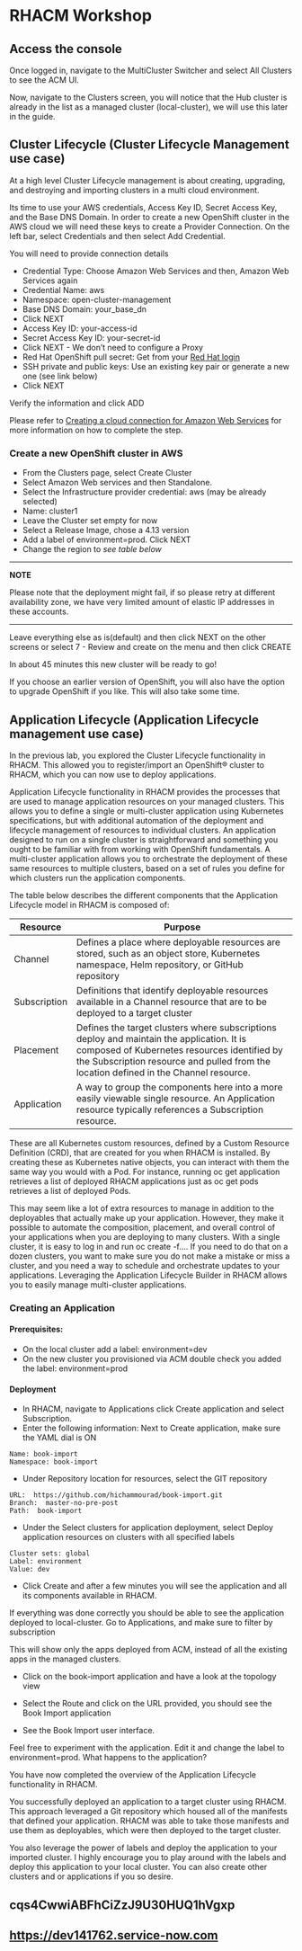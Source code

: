 # RHACM Workshop 


## Access the console 

Once logged in, navigate to the MultiCluster Switcher and select All Clusters to see the ACM UI.


Now, navigate to the Clusters screen, you will notice that the Hub cluster is already in the list as a managed cluster (local-cluster), we will use this later in the guide.



## Cluster Lifecycle (Cluster Lifecycle Management use case)

At a high level Cluster Lifecycle management is about creating, upgrading, and destroying and importing clusters in a multi cloud environment.

Its time to use your  AWS credentials, Access Key ID, Secret Access Key, and the Base DNS Domain.  In order to create a new OpenShift cluster in the AWS cloud we will need these keys to create a Provider Connection. On the left bar, select Credentials and then select Add Credential.

You will need to provide connection details
- Credential Type: Choose Amazon Web Services and then, Amazon Web Services again
- Credential Name:  aws
- Namespace: open-cluster-management
- Base DNS Domain:  your_base_dn
- Click NEXT
- Access Key ID:  your-access-id
- Secret Access Key ID: your-secret-id
- Click NEXT - We don’t need to configure a Proxy
- Red Hat OpenShift pull secret:  Get from your [Red Hat login](https://cloud.redhat.com/openshift/install/pull-secret)
- SSH private and public keys:  Use an existing key pair or generate a new one (see link below) 
- Click NEXT

Verify the information and click ADD

Please refer to [Creating a cloud connection for Amazon Web Services](https://access.redhat.com/documentation/en-us/red_hat_advanced_cluster_management_for_kubernetes/2.3/html/credentials/credentials#aws_cred_create)   for more information on how to complete the step.


### Create a new OpenShift cluster in AWS

- From the Clusters page, select Create Cluster
- Select Amazon Web services and then Standalone.
- Select the Infrastructure provider credential: aws (may be already selected)
- Name: cluster1 
- Leave the Cluster set empty for now 
- Select a Release Image, chose a 4.13 version
- Add a label of environment=prod. Click NEXT
- Change the region to *see table below*

---
**NOTE**

Please note that the deployment might fail, if so please retry at different availability zone, we have very limited amount of elastic IP addresses in these accounts.

---

Leave everything else as is(default) and then click NEXT on the other screens or select 7 - Review and create on the menu and then click CREATE 

In about 45 minutes this new cluster will be ready to go!  

If you choose an earlier version of OpenShift, you will also have the option to upgrade OpenShift if you like.  This will also take some time.


## Application Lifecycle (Application Lifecycle management use case)


In the previous lab, you explored the Cluster Lifecycle functionality in RHACM. This allowed you to register/import an OpenShift® cluster to RHACM, which you can now use to deploy applications.

Application Lifecycle functionality in RHACM provides the processes that are used to manage application resources on your managed clusters. This allows you to define a single or multi-cluster application using Kubernetes specifications, but with additional automation of the deployment and lifecycle management of resources to individual clusters. An application designed to run on a single cluster is straightforward and something you ought to be familiar with from working with OpenShift fundamentals. A multi-cluster application allows you to orchestrate the deployment of these same resources to multiple clusters, based on a set of rules you define for which clusters run the application components.


The table below describes the different components that the Application Lifecycle model in RHACM is composed of:



| Resource | Purpose |
| ---- | ---- |
| Channel | Defines a place where deployable resources are stored, such as an object store, Kubernetes namespace, Helm repository, or GitHub repository |
| Subscription | Definitions that identify deployable resources available in a Channel resource that are to be deployed to a target cluster |
| Placement | Defines the target clusters where subscriptions deploy and maintain the application. It is composed of Kubernetes resources identified by the Subscription resource and pulled from the location defined in the Channel resource. |
| Application | A way to group the components here into a more easily viewable single resource. An Application resource typically references a Subscription resource. |

These are all Kubernetes custom resources, defined by a Custom Resource Definition (CRD), that are created for you when RHACM is installed. By creating these as Kubernetes native objects, you can interact with them the same way you would with a Pod. For instance, running oc get application retrieves a list of deployed RHACM applications just as oc get pods retrieves a list of deployed Pods.


This may seem like a lot of extra resources to manage in addition to the deployables that actually make up your application. However, they make it possible to automate the composition, placement, and overall control of your applications when you are deploying to many clusters. With a single cluster, it is easy to log in and run oc create -f…​. If you need to do that on a dozen clusters, you want to make sure you do not make a mistake or miss a cluster, and you need a way to schedule and orchestrate updates to your applications. Leveraging the Application Lifecycle Builder in RHACM allows you to easily manage multi-cluster applications.


### Creating an Application

#### Prerequisites:  
- On the local cluster add a label:  environment=dev
- On the new cluster you provisioned via ACM double check you added the label:  environment=prod

#### Deployment
- In RHACM, navigate to Applications click Create application and select Subscription. 
- Enter the following information:
  Next to Create application, make sure the YAML dial is ON
```
Name: book-import
Namespace: book-import 
```

- Under Repository location for resources, select the GIT repository
```
URL:  https://github.com/hichammourad/book-import.git
Branch:  master-no-pre-post
Path:  book-import
```

- Under the Select clusters for application deployment, select Deploy application resources on clusters with all specified labels
```
Cluster sets: global
Label: environment
Value: dev
```

- Click Create and after a few minutes you will see the application and all its components available in RHACM.

If everything was done correctly you should be able to see the application deployed to local-cluster. Go to Applications, and make sure to filter by subscription 

This will show only the apps deployed from ACM, instead of all the existing apps in the managed clusters. 

- Click on the book-import application and have a look at the topology view

- Select the Route and click on the URL provided, you should see the Book Import application

- See the Book Import user interface.

Feel free to experiment with the application.  Edit it and change the label to environment=prod.  What happens to the application?

You have now completed the overview of the Application Lifecycle functionality in RHACM.

You successfully deployed an application to a target cluster using RHACM. This approach leveraged a Git repository which housed all of the manifests that defined your application. RHACM was able to take those manifests and use them as deployables, which were then deployed to the target cluster.

You also leverage the power of labels and deploy the application to your imported cluster. I highly encourage you to play around with the labels and deploy this application to your local cluster. You can also create other clusters and or applications if you so desire.



## cqs4CwwiABFhCiZzJ9U30HUQ1hVgxp

## https://dev141762.service-now.com






